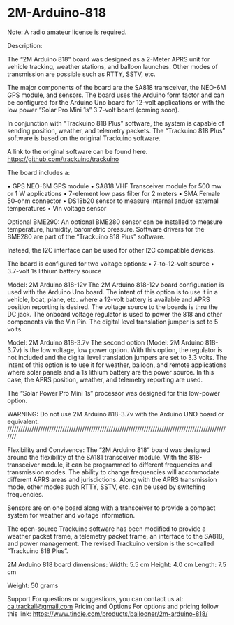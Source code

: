 # 2M-Arduino-818


Note: A radio amateur license is required.

Description:

The “2M Arduino 818” board was designed as a 2-Meter APRS unit for vehicle tracking, weather stations, and balloon launches. Other modes of transmission are possible such as RTTY, SSTV, etc.  

The major components of the board are the SA818 transceiver, the NEO-6M GPS module, and sensors. The board uses the Arduino form factor and can be configured for the Arduino Uno board for 12-volt applications or with the low power “Solar Pro Mini 1s” 3.7-volt board (coming soon). 

In conjunction with “Trackuino 818 Plus” software, the system is capable of sending position, weather, and telemetry packets. The “Trackuino 818 Plus” software is based on the original Trackuino software.

A link to the original software can be found here. 
https://github.com/trackuino/trackuino

The board includes a:

•	GPS NEO-6M GPS module
•	SA818 VHF Transceiver module for 500 mw or 1 W applications
•	7-element low pass filter for 2 meters
•	SMA Female 50-ohm connector
•	DS18b20 sensor to measure internal and/or external temperatures
•	Vin voltage sensor


Optional BME290: 
An optional BME280 sensor can be installed to measure temperature, humidity, barometric pressure. Software drivers for the BME280 are part of the “Trackuino 818 Plus” software.

Instead, the I2C interface can be used for other I2C compatible devices.

The board is configured for two voltage options:
•	7-to-12-volt source 
•	3.7-volt 1s lithium battery source


Model: 2M Arduino 818-12v
The 2M Arduino 818-12v board configuration is used with the Arduino Uno board. The intent of this option is to use it in a vehicle, boat, plane, etc. where a 12-volt battery is available and APRS position reporting is desired.  The voltage source to the boards is thru the DC jack. The onboard voltage regulator is used to power the 818 and other components via the Vin Pin. The digital level translation jumper is set to 5 volts.  

 


Model: 2M Arduino 818-3.7v
The second option (Model: 2M Arduino 818-3.7v) is the low voltage, low power option. With this option, the regulator is not included and the digital level translation jumpers are set to 3.3 volts. The intent of this option is to use it for weather, balloon, and remote applications where solar panels and a 1s lithium battery are the power source. In this case, the APRS position, weather, and telemetry reporting are used.  

The “Solar Power Pro Mini 1s” processor was designed for this low-power option. 

WARNING: Do not use 2M Arduino 818-3.7v with the Arduino UNO board or equivalent.
///////////////////////////////////////////////////////////////////////////////////////////////////////

Flexibility and Convivence:
The “2M Arduino 818” board was designed around the flexibility of the SA181 transceiver module. With the 818-transceiver module, it can be programmed to different frequencies and transmission modes. The ability to change frequencies will accommodate different APRS areas and jurisdictions.  Along with the APRS transmission mode, other modes such RTTY, SSTV, etc. can be used by switching frequencies. 

Sensors are on one board along with a transceiver to provide a compact system for weather and voltage information.

The open-source Trackuino software has been modified to provide a weather packet frame, a telemetry packet frame, an interface to the SA818, and power management. The revised Trackuino version is the so-called “Trackuino 818 Plus”.

2M Arduino 818 board dimensions:
Width:  5.5 cm
Height:  4.0 cm
Length: 7.5 cm

Weight: 50 grams

Support
For questions or suggestions, you can contact us at:  ca.trackall@gmail.com
Pricing and Options
For options and pricing follow this link:
https://www.tindie.com/products/ballooner/2m-arduino-818/





